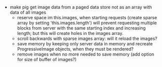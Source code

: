 - make pig get image data from a paged data store not as an array with data of all images
  - reserve space im this.images, when starting requests (create sparse array by setting 'this.images.length') will prevent requesting multiple blocks from server with the same starting index and increasing length; but this will create holes in the images array.
  - scroll backwards with sparse images array: will it reload the images?
  - save memory by keeping only server data in memory and recreate ProgressiveImage objects, when they must be rendered?
  - remove images when no more needed to save memory (add option for size of buffer of images?)
